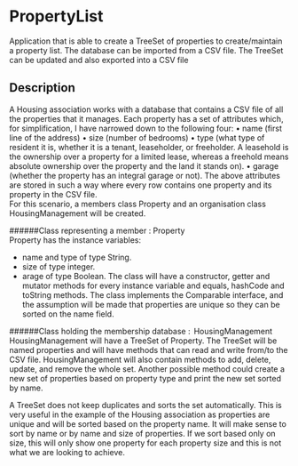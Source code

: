 # PropertyList
Application that is able to create a TreeSet of properties to create/maintain a property list. The database can be imported from a CSV file. The TreeSet can be updated and also exported into a CSV file

## Description
A Housing association works with a database that contains a CSV file of all the properties that it manages. 
Each property has a set of attributes which, for simplification, I have narrowed down to the following four: 
•	name (first line of the address) 
•	size (number of bedrooms) 
•	type (what type of resident it is, whether it is a tenant, leaseholder, or freeholder. A leasehold is the ownership over a property for a limited lease, whereas a freehold means absolute ownership over the property and the land it stands on). 
•	garage (whether the property has an integral garage or not). 
The above attributes are stored in such a way where every row contains one property and its property in the CSV file.  
For this scenario, a members class Property and an organisation class HousingManagement will be created. 

######Class representing a member : Property  
Property has the instance variables: 
- name and type of type String.  
- size of type integer. 
- arage of type Boolean. 
The class will have a constructor, getter and mutator methods for every instance variable and equals, hashCode and toString methods. The class implements the Comparable interface, and the assumption will be made that properties are unique so they can be sorted on the name field. 

######Class holding the membership database :  HousingManagement 
HousingManagement will have a TreeSet of Property. The TreeSet will be named properties and will have methods that can read and write from/to the CSV file. HousingManagement will also contain methods to add, delete, update, and remove the whole set. Another possible method could create a new set of properties based on property type and print the new set sorted by name. 

A TreeSet does not keep duplicates and sorts the set automatically. This is very useful in the example of the Housing association as properties are unique and will be sorted based on the property name. It will make sense to sort by name or by name and size of properties. If we sort based only on size, this will only show one property for each property size and this is not what we are looking to achieve. 
